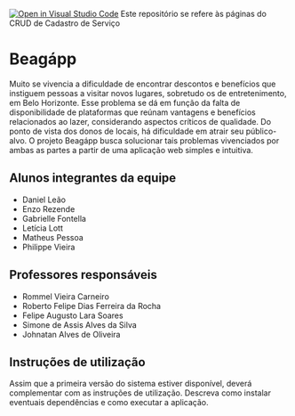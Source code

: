 [![Open in Visual Studio Code](https://classroom.github.com/assets/open-in-vscode-c66648af7eb3fe8bc4f294546bfd86ef473780cde1dea487d3c4ff354943c9ae.svg)](https://classroom.github.com/online_ide?assignment_repo_id=7619226&assignment_repo_type=AssignmentRepo)
Este repositório se refere às páginas do CRUD de Cadastro de Serviço
# Beagápp
  Muito se vivencia a dificuldade de encontrar descontos e benefícios que instiguem pessoas a visitar novos lugares, sobretudo os de entretenimento, em Belo Horizonte. Esse problema se dá em função da falta de disponibilidade de plataformas que reúnam vantagens e benefícios relacionados ao lazer, considerando aspectos críticos de qualidade. Do ponto de vista dos donos de locais, há dificuldade em atrair seu público-alvo.
  O projeto Beagápp busca solucionar tais problemas vivenciados por ambas as partes a partir de uma aplicação web simples e intuitiva.

## Alunos integrantes da equipe

* Daniel Leão
* Enzo Rezende
* Gabrielle Fontella
* Letícia Lott
* Matheus Pessoa
* Philippe Vieira

## Professores responsáveis

* Rommel Vieira Carneiro
* Roberto Felipe Dias Ferreira da Rocha 
* Felipe Augusto Lara Soares
* Simone de Assis Alves da Silva 
* Johnatan Alves de Oliveira  

## Instruções de utilização

Assim que a primeira versão do sistema estiver disponível, deverá complementar com as instruções de utilização. Descreva como instalar eventuais dependências e como executar a aplicação.
